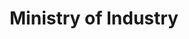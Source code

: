 ---
title: Ministry of Industry
fulltitle: Ministry of Industry
icon: ⚙️
logo: /svg/crests/ministry-of-industry.svg
color: industry
series: ministry

fi: fi fi-c-industry fis
description: The Ministry of Industry oversees and regulates production, resource extraction and industrial development.

aliases:
- /ministry-of-industry/
---
